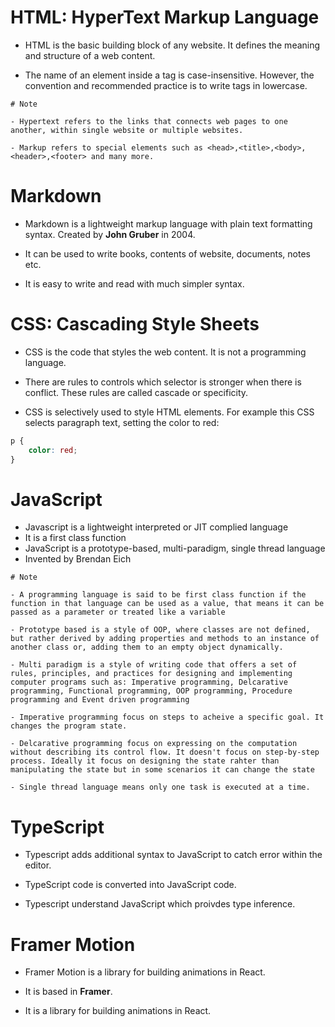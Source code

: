 # HTML: HyperText Markup Language

- HTML is the basic building block of any website. It defines the meaning and structure of a web content.

- The name of an element inside a tag is case-insensitive. However, the convention and recommended practice is to write tags in lowercase.

```
# Note

- Hypertext refers to the links that connects web pages to one another, within single website or multiple websites.

- Markup refers to special elements such as <head>,<title>,<body>,<header>,<footer> and many more.
```

# Markdown

- Markdown is a lightweight markup language with plain text formatting syntax. Created by **John Gruber** in 2004.

- It can be used to write books, contents of website, documents, notes etc.

- It is easy to write and read with much simpler syntax.

# CSS: Cascading Style Sheets

- CSS is the code that styles the web content. It is not a programming language.

- There are rules to controls which selector is stronger when there is conflict. These rules are called cascade or specificity.

- CSS is selectively used to style HTML elements. For example this CSS selects paragraph text, setting the color to red:

```css
p {
	color: red;
}
```

# JavaScript

- Javascript is a lightweight interpreted or JIT complied language
- It is a first class function
- JavaScript is a prototype-based, multi-paradigm, single thread language
- Invented by Brendan Eich

```
# Note

- A programming language is said to be first class function if the function in that language can be used as a value, that means it can be passed as a parameter or treated like a variable

- Prototype based is a style of OOP, where classes are not defined, but rather derived by adding properties and methods to an instance of another class or, adding them to an empty object dynamically.

- Multi paradigm is a style of writing code that offers a set of rules, principles, and practices for designing and implementing computer programs such as: Imperative programming, Delcarative programming, Functional programming, OOP programming, Procedure programming and Event driven programming

- Imperative programming focus on steps to acheive a specific goal. It changes the program state.

- Delcarative programming focus on expressing on the computation without describing its control flow. It doesn't focus on step-by-step process. Ideally it focus on designing the state rahter than manipulating the state but in some scenarios it can change the state

- Single thread language means only one task is executed at a time.
```

# TypeScript

- Typescript adds additional syntax to JavaScript to catch error within the editor.

- TypeScript code is converted into JavaScript code.

- Typescript understand JavaScript which proivdes type inference.

# Framer Motion

- Framer Motion is a library for building animations in React.

- It is based in **Framer**.

- It is a library for building animations in React.
